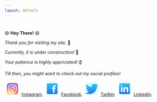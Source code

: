 ```yaml
---
layout: default
---
```


#
😄 **Hey There!** 😄


_Thank you for visiting my site._ 👏


_Currently, it is under construction!_ 🚧


_Your patience is highly appriciated!_ ⌚


_Till then, you might want to check out my social profiles!_


![Instagram](./icons/icons8-instagram-50.png)
[Instagram](https://instagram.com/teekamsuthar).
![Facebook](./icons/icons8-facebook-old-50.png)
[Facebook](https://www.facebook.com/teekam.suthar.79).
![Twitter](./icons/icons8-twitter-50.png)
[Twitter](https://twitter.com/Teekam_Suthar).
![LinkedIn](./icons/icons8-linkedin-50.png)
[LinkedIn](https://www.linkedin.com/in/teekam-suthar-59730b171/).
